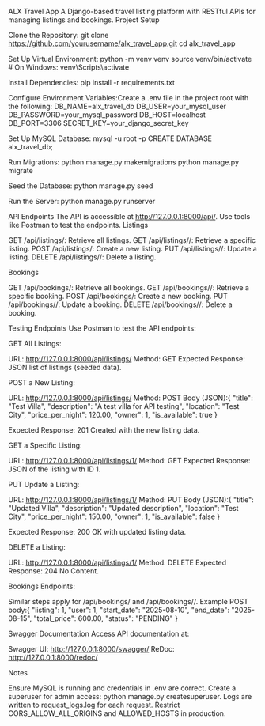 ALX Travel App
A Django-based travel listing platform with RESTful APIs for managing listings and bookings.
Project Setup

Clone the Repository:
git clone https://github.com/yourusername/alx_travel_app.git
cd alx_travel_app


Set Up Virtual Environment:
python -m venv venv
source venv/bin/activate  # On Windows: venv\Scripts\activate


Install Dependencies:
pip install -r requirements.txt


Configure Environment Variables:Create a .env file in the project root with the following:
DB_NAME=alx_travel_db
DB_USER=your_mysql_user
DB_PASSWORD=your_mysql_password
DB_HOST=localhost
DB_PORT=3306
SECRET_KEY=your_django_secret_key


Set Up MySQL Database:
mysql -u root -p
CREATE DATABASE alx_travel_db;


Run Migrations:
python manage.py makemigrations
python manage.py migrate


Seed the Database:
python manage.py seed


Run the Server:
python manage.py runserver



API Endpoints
The API is accessible at http://127.0.0.1:8000/api/. Use tools like Postman to test the endpoints.
Listings

GET /api/listings/: Retrieve all listings.
GET /api/listings/<id>/: Retrieve a specific listing.
POST /api/listings/: Create a new listing.
PUT /api/listings/<id>/: Update a listing.
DELETE /api/listings/<id>/: Delete a listing.

Bookings

GET /api/bookings/: Retrieve all bookings.
GET /api/bookings/<id>/: Retrieve a specific booking.
POST /api/bookings/: Create a new booking.
PUT /api/bookings/<id>/: Update a booking.
DELETE /api/bookings/<id>/: Delete a booking.

Testing Endpoints
Use Postman to test the API endpoints:

GET All Listings:

URL: http://127.0.0.1:8000/api/listings/
Method: GET
Expected Response: JSON list of listings (seeded data).


POST a New Listing:

URL: http://127.0.0.1:8000/api/listings/
Method: POST
Body (JSON):{
    "title": "Test Villa",
    "description": "A test villa for API testing",
    "location": "Test City",
    "price_per_night": 120.00,
    "owner": 1,
    "is_available": true
}


Expected Response: 201 Created with the new listing data.


GET a Specific Listing:

URL: http://127.0.0.1:8000/api/listings/1/
Method: GET
Expected Response: JSON of the listing with ID 1.


PUT Update a Listing:

URL: http://127.0.0.1:8000/api/listings/1/
Method: PUT
Body (JSON):{
    "title": "Updated Villa",
    "description": "Updated description",
    "location": "Test City",
    "price_per_night": 150.00,
    "owner": 1,
    "is_available": false
}


Expected Response: 200 OK with updated listing data.


DELETE a Listing:

URL: http://127.0.0.1:8000/api/listings/1/
Method: DELETE
Expected Response: 204 No Content.


Bookings Endpoints:

Similar steps apply for /api/bookings/ and /api/bookings/<id>/.
Example POST body:{
    "listing": 1,
    "user": 1,
    "start_date": "2025-08-10",
    "end_date": "2025-08-15",
    "total_price": 600.00,
    "status": "PENDING"
}





Swagger Documentation
Access API documentation at:

Swagger UI: http://127.0.0.1:8000/swagger/
ReDoc: http://127.0.0.1:8000/redoc/

Notes

Ensure MySQL is running and credentials in .env are correct.
Create a superuser for admin access: python manage.py createsuperuser.
Logs are written to request_logs.log for each request.
Restrict CORS_ALLOW_ALL_ORIGINS and ALLOWED_HOSTS in production.

